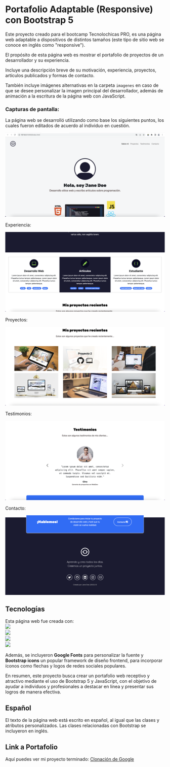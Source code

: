 # Portafolio Adaptable (Responsive) con Bootstrap 5

Este proyecto creado para el bootcamp Tecnolochicas PRO, es una página web adaptable a dispositivos de distintos tamaños (este tipo de sitio web se conoce en inglés como "responsive"). 

El propósito de esta página web es mostrar el portafolio de proyectos de un desarrollador y su experiencia. 

Incluye una descripción breve de su motivación, experiencia, proyectos, artículos publicados y formas de contacto. 

También incluye imágenes alternativas en la carpeta `imagenes` en caso de que se desee personalizar la imagen principal del desarrollador, además de animación a la escritura de la página web con JavaScript.

### Capturas de pantalla:

La página web se desarrolló utilizando como base los siguientes puntos, los cuales fueron editados de acuerdo al individuo en cuestión. 

![Primera parte de la página web](imagenes/screenshot1.png)

Experiencia:

![Experiencia](imagenes/screenshot2.png)

Proyectos:

![Proyectos](imagenes/screenshot3.png)

Testimonios:

![Testimonios](imagenes/screenshot4.png)

Contacto:

![Contacto](imagenes/screenshot5.png)

## Tecnologías

Esta página web fue creada con:
<br>
<img src="https://img.shields.io/badge/HTML5-E34F26?style=for-the-badge&logo=html5&logoColor=white" />
<br> 
<img src="https://img.shields.io/badge/CSS3-1572B6?style=for-the-badge&logo=css3&logoColor=white" />
<br> 
<img src="https://img.shields.io/badge/JavaScript-323330?style=for-the-badge&logo=javascript&logoColor=F7DF1E" />
<br> 
<img src="https://img.shields.io/badge/Bootstrap-563D7C?style=for-the-badge&logo=bootstrap&logoColor=white" />


Además, se incluyeron **Google Fonts** para personalizar la fuente y **Bootstrap icons** un popular framework de diseño frontend, para incorporar íconos como flechas y logos de redes sociales populares. 

En resumen, este proyecto busca crear un portafolio web receptivo y atractivo mediante el uso de Bootstrap 5 y JavaScript, con el objetivo de ayudar a individuos y profesionales a destacar en línea y presentar sus logros de manera efectiva.

## Español

El texto de la página web está escrito en español, al igual que las clases y atributos personalizados. Las clases relacionadas con Bootstrap se incluyeron en inglés.

## Link a Portafolio
Aquí puedes ver mi proyecto terminado: [Clonación de Google](https://clondegoogle-chi.vercel.app/)


